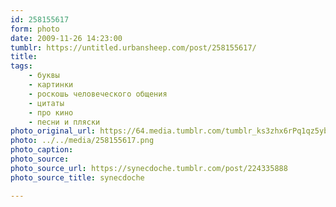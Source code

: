 ```yaml
---
id: 258155617
form: photo
date: 2009-11-26 14:23:00
tumblr: https://untitled.urbansheep.com/post/258155617/
title:
tags:
    - буквы
    - картинки
    - роскошь человеческого общения
    - цитаты
    - про кино
    - песни и пляски
photo_original_url: https://64.media.tumblr.com/tumblr_ks3zhx6rPq1qz5yb4o1_640.png
photo: ../../media/258155617.png
photo_caption:
photo_source:
photo_source_url: https://synecdoche.tumblr.com/post/224335888
photo_source_title: synecdoche

---
```


